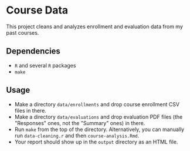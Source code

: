 # Course Data

This project cleans and analyzes enrollment and evaluation data from my past courses.

## Dependencies

- `R` and several `R` packages
- `make`

## Usage

- Make a directory `data/enrollments` and drop course enrollment CSV files in there.
- Make a directory `data/evaluations` and drop evaluation PDF files (the "Responses" ones, not the "Summary" ones) in there.
- Run `make` from the top of the directory.  Alternatively, you can manually run `data-cleaning.r` and then `course-analysis.Rmd`.
- Your report should show up in the `output` directory as an HTML file.